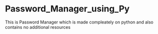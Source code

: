# Password_Manager_using_Py
This is Password Manager which is made compleately on python and also contains no additional resources
